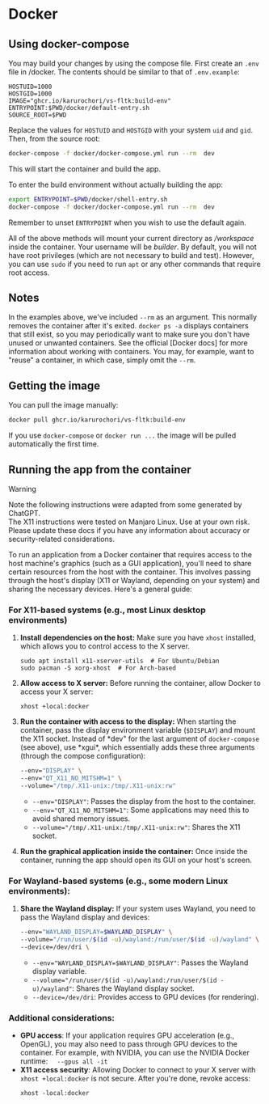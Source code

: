 # Docker

## Using docker-compose

You may build your changes by using the compose file. First create an `.env`
file in /docker. The contents should be similar to that of `.env.example`:

```text
HOSTUID=1000
HOSTGID=1000
IMAGE="ghcr.io/karurochori/vs-fltk:build-env"
ENTRYPOINT:$PWD/docker/default-entry.sh
SOURCE_ROOT=$PWD
```

Replace the values for `HOSTUID` and `HOSTGID` with your system `uid` and `gid`.  
Then, from the source root:

```sh
docker-compose -f docker/docker-compose.yml run --rm  dev
```

This will start the container and build the app.

To enter the build environment without actually building the app:

```sh
export ENTRYPOINT=$PWD/docker/shell-entry.sh
docker-compose -f docker/docker-compose.yml run --rm  dev
```

Remember to unset `ENTRYPOINT` when you wish to use the default again.

<!--
This doesn't work unless the files are "mounted"
To run the image without using compose:

```sh
docker run -it --rm -v \
  --entrypoint=$PWD/docker/default-entry.sh \
  -v $PWD:/workspace \
  ghcr.io/karurochori/vs-fltk:build-env
```
-->

All of the above methods will mount your current directory as _/workspace_
inside the container. Your username will be _builder_. By default, you will
not have root privileges (which are not necessary to build and test). However,
you can use `sudo` if you need to run `apt` or any other commands that require
root access.

## Notes

In the examples above, we've included `--rm` as an argument. This normally
removes the container after it's exited. `docker ps -a` displays containers
that still exist, so you may periodically want to make sure you don't have
unused or unwanted containers. See the official [Docker docs] for more
information about working with containers. You may, for example, want to
"reuse" a container, in which case, simply omit the `--rm`.

## Getting the image

You can pull the image manually:

```sh
docker pull ghcr.io/karurochori/vs-fltk:build-env
```

If you use `docker-compose` or `docker run ...` the image will be pulled
automatically the first time.

## Running the app from the container

> [!WARNING]
> Note the following instructions were adapted from some generated by
> ChatGPT.  
> The X11 instructions were tested on Manjaro Linux. Use at your own
> risk.  
> Please update these docs if you have any information about accuracy or
> security-related considerations.

To run an application from a Docker container that requires access to the host
machine's graphics (such as a GUI application), you'll need to share certain
resources from the host with the container. This involves passing through the
host's display (X11 or Wayland, depending on your system) and sharing the
necessary devices. Here's a general guide:

### For X11-based systems (e.g., most Linux desktop environments)

1. **Install dependencies on the host:**
   Make sure you have `xhost` installed, which allows you to control access to
   the X server.

   ```
   sudo apt install x11-xserver-utils  # For Ubuntu/Debian
   sudo pacman -S xorg-xhost  # For Arch-based
   ```

2. **Allow access to X server:**
   Before running the container, allow Docker to access your X server:

   ```
   xhost +local:docker
   ```

3. **Run the container with access to the display:**
   When starting the container, pass the display environment variable
   (`$DISPLAY`) and mount the X11 socket. Instead of *dev" for the last
   argument of `docker-compose` (see above), use *xgui\*, which essentially
   adds these three arguments (through the compose configuration):

   ```sh
   --env="DISPLAY" \
   --env="QT_X11_NO_MITSHM=1" \
   --volume="/tmp/.X11-unix:/tmp/.X11-unix:rw"
   ```

   - `--env="DISPLAY"`: Passes the display from the host to the container.
   - `--env="QT_X11_NO_MITSHM=1"`: Some applications may need this to avoid shared memory issues.
   - `--volume="/tmp/.X11-unix:/tmp/.X11-unix:rw"`: Shares the X11 socket.

4. **Run the graphical application inside the container:**
   Once inside the container, running the app should open its GUI on your host's screen.

### For Wayland-based systems (e.g., some modern Linux environments):

1. **Share the Wayland display:**
   If your system uses Wayland, you need to pass the Wayland display and devices:

   ```sh
   --env="WAYLAND_DISPLAY=$WAYLAND_DISPLAY" \
   --volume="/run/user/$(id -u)/wayland:/run/user/$(id -u)/wayland" \
   --device=/dev/dri \
   ```

   - `--env="WAYLAND_DISPLAY=$WAYLAND_DISPLAY"`: Passes the Wayland display variable.
   - `--volume="/run/user/$(id -u)/wayland:/run/user/$(id -u)/wayland"`: Shares the Wayland display socket.
   - `--device=/dev/dri`: Provides access to GPU devices (for rendering).

### Additional considerations:

- **GPU access**: If your application requires GPU acceleration (e.g.,
  OpenGL), you may also need to pass through GPU devices to the container. For
  example, with NVIDIA, you can use the NVIDIA Docker runtime:
  `   --gpus all -it
`
- **X11 access security**: Allowing Docker to connect to your X server with `xhost +local:docker` is not secure. After you're done, revoke access:
  ```
  xhost -local:docker
  ```
